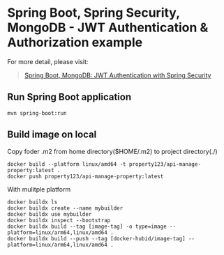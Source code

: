 # Spring Boot, Spring Security, MongoDB - JWT Authentication & Authorization example

For more detail, please visit:
> [Spring Boot, MongoDB: JWT Authentication with Spring Security](https://bezkoder.com/spring-boot-jwt-auth-mongodb/)

## Run Spring Boot application
```
mvn spring-boot:run
```

## Build image on local

Copy foder .m2 from home directory($HOME/.m2) to project directory(./)

```
docker build --platform linux/amd64 -t property123/api-manage-property:latest .
docker push property123/api-manage-property:latest 
```

With mulitple platform
```
docker buildx ls
docker buildx create --name mybuilder
docker buildx use mybuilder
docker buildx inspect --bootstrap
docker buildx build --tag [image-tag] -o type=image --platform=linux/arm64,linux/amd64 .
docker buildx build --push --tag [docker-hubid/image-tag] --platform=linux/arm64,linux/amd64 .
```